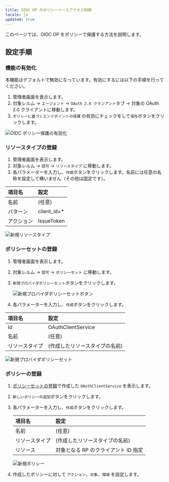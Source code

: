 ```yaml
---
title: OIDC OP のポリシーベースアクセス制御
locale: ja
updated: true
---
```

このページでは、OIDC OP をポリシーで保護する方法を説明します。

## 設定手順

### 機能の有効化

本機能はデフォルトで無効になっています。有効にするには以下の手順を行ってください。

1. 管理者画面を表示します。
2. 対象レルム → `エージェント` → `OAuth 2.0 クランアント`タブ → 対象の OAuth 2.0 クライアントに移動します。
3. `ポリシーに基づくエンドポイントの保護` の有効にチェックをして`保存`ボタンをクリックします。

![OIDC ポリシー保護の有効化](../../images/ja/oidc-oauth2/oidc-policy-enable.png "OIDC ポリシー保護の有効化")

### リソースタイプの登録

1. 管理者画面を表示します。
2. 対象レルム → `認可` → `リソースタイプ` に移動します。
3. 各パラメーターを入力し、`作成`ボタンをクリックします。名前には任意の名称を設定して構いません（その他は固定です）。

| 項目名| 設定 |
|:---------------------|:---------------------------------------------|
| 名前 | (任意) |
| パターン | client_id=\* |
| アクション | IssueToken |

![新規リソースタイプ](../../images/ja/oidc-oauth2/oidc-policy-resource-type.png "新規リソースタイプ")

### ポリシーセットの登録

1. 管理者画面を表示します。
2. 対象レルム → `認可` → `ポリシーセット` に移動します。
3. `新規プロバイダポリシーセット`ボタンをクリックします。

   ![新規プロバイダポリシーセットボタン](../../images/ja/oidc-oauth2/oidc-policy-policyset1.png "新規プロバイダポリシーセットボタン")

4. 各パラメーターを入力し、`作成`ボタンをクリックします。

| 項目名| 設定 |
|:---------------------|:---------------------------------------------|
| Id | OAuthClientService |
| 名前 | (任意) |
| リソースタイプ | (作成したリソースタイプの名前) |

![新規プロバイダポリシーセット](../../images/ja/oidc-oauth2/oidc-policy-policyset2.png "新規プロバイダポリシーセット")

### ポリシーの登録

1. [ポリシーセットの登録](#ポリシーセットの登録)で作成した `OAuthClientService` を表示します。
2. `新しいポリシーの追加`ボタンをクリックします。
3. 各パラメーターを入力し、`作成`ボタンをクリックします。

   | 項目名| 設定 |
   |:---------------------|:---------------------------------------------|
   | 名前 | (任意) |
   | リソースタイプ | (作成したリソースタイプの名前) |
   | リソース | 対象となる RP のクライアント ID 指定 |

   ![新規ポリシー](../../images/ja/oidc-oauth2/oidc-policy-policy1.png "新規ポリシー")

4. 作成したポリシーに対して `アクション`、`対象`、`環境` を設定します。




